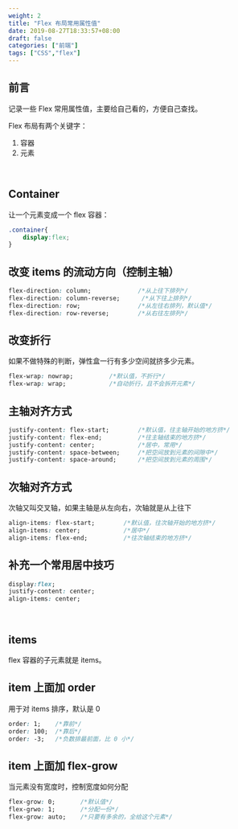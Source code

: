 ```yaml
---
weight: 2
title: "Flex 布局常用属性值"
date: 2019-08-27T18:33:57+08:00
draft: false
categories: ["前端"]
tags: ["CSS","flex"]
---
```


## 前言

记录一些 Flex 常用属性值，主要给自己看的，方便自己查找。

Flex 布局有两个关键字：

1. 容器
2. 元素

&nbsp;

## Container

让一个元素变成一个 flex 容器：

```css
.container{
    display:flex;
}
```

## 改变 items 的流动方向（控制主轴）

```css
flex-direction: column;  			/*从上往下排列*/
flex-direction: column-reverse;      /*从下往上排列*/
flex-direction: row;     			/*从左往右排列，默认值*/
flex-direction: row-reverse;     	/*从右往左排列*/
```

## 改变折行

如果不做特殊的判断，弹性盒一行有多少空间就挤多少元素。

```css
flex-wrap: nowrap;			/*默认值，不折行*/
flex-wrap: wrap;			/*自动折行，且不会拆开元素*/
```

## 主轴对齐方式

```css
justify-content: flex-start;		/*默认值，往主轴开始的地方挤*/
justify-content: flex-end;			/*往主轴结束的地方挤*/
justify-content: center;			/*居中，常用*/
justify-content: space-between;		/*把空间放到元素的间隙中*/
justify-content: space-around;		/*把空间放到元素的周围*/
```

## 次轴对齐方式

次轴又叫交叉轴，如果主轴是从左向右，次轴就是从上往下

```css
align-items: flex-start;		/*默认值，往次轴开始的地方挤*/
align-items: center;			/*居中*/
align-items: flex-end;			/*往次轴结束的地方挤*/
```

## 补充一个常用居中技巧

```css
display:flex;
justify-content: center;
align-items: center;
```

&nbsp;

## items

flex 容器的子元素就是 items。

## item 上面加 order

用于对 items 排序，默认是  0

```css
order: 1;    /*靠前*/
order: 100;  /*靠后*/
order: -3;   /*负数排最前面，比 0 小*/
```

## item 上面加 flex-grow

当元素没有宽度时，控制宽度如何分配

```css
flex-grow: 0;		/*默认值*/
flex-grwo: 1;		/*分配一份*/
flex-grow: auto;	/*只要有多余的，全给这个元素*/
```

